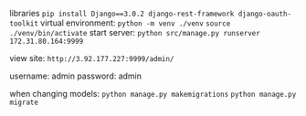 libraries ```pip install Django==3.0.2 django-rest-framework django-oauth-toolkit```
virtual environment: ```python -m venv ./venv```   ```source ./venv/bin/activate```
start server: ```python src/manage.py runserver 172.31.80.164:9999```

view site: ```http://3.92.177.227:9999/admin/```

username: admin
password: admin

when changing models:
```python manage.py makemigrations```
```python manage.py migrate```